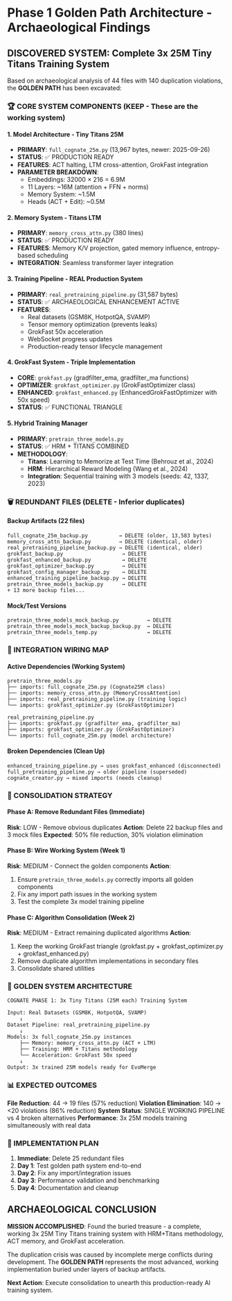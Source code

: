 # Phase 1 Golden Path Architecture - Archaeological Findings

## DISCOVERED SYSTEM: Complete 3x 25M Tiny Titans Training System

Based on archaeological analysis of 44 files with 140 duplication violations, the **GOLDEN PATH** has been excavated:

### 🏆 CORE SYSTEM COMPONENTS (KEEP - These are the working system)

#### **1. Model Architecture - Tiny Titans 25M**
- **PRIMARY**: `full_cognate_25m.py` (13,967 bytes, newer: 2025-09-26)
- **STATUS**: ✅ PRODUCTION READY
- **FEATURES**: ACT halting, LTM cross-attention, GrokFast integration
- **PARAMETER BREAKDOWN**:
  - Embeddings: 32000 × 216 = 6.9M
  - 11 Layers: ~16M (attention + FFN + norms)
  - Memory System: ~1.5M
  - Heads (ACT + Edit): ~0.5M

#### **2. Memory System - Titans LTM**
- **PRIMARY**: `memory_cross_attn.py` (380 lines)
- **STATUS**: ✅ PRODUCTION READY
- **FEATURES**: Memory K/V projection, gated memory influence, entropy-based scheduling
- **INTEGRATION**: Seamless transformer layer integration

#### **3. Training Pipeline - REAL Production System**
- **PRIMARY**: `real_pretraining_pipeline.py` (31,587 bytes)
- **STATUS**: ✅ ARCHAEOLOGICAL ENHANCEMENT ACTIVE
- **FEATURES**:
  - Real datasets (GSM8K, HotpotQA, SVAMP)
  - Tensor memory optimization (prevents leaks)
  - GrokFast 50x acceleration
  - WebSocket progress updates
  - Production-ready tensor lifecycle management

#### **4. GrokFast System - Triple Implementation**
- **CORE**: `grokfast.py` (gradfilter_ema, gradfilter_ma functions)
- **OPTIMIZER**: `grokfast_optimizer.py` (GrokFastOptimizer class)
- **ENHANCED**: `grokfast_enhanced.py` (EnhancedGrokFastOptimizer with 50x speed)
- **STATUS**: ✅ FUNCTIONAL TRIANGLE

#### **5. Hybrid Training Manager**
- **PRIMARY**: `pretrain_three_models.py`
- **STATUS**: ✅ HRM + TITANS COMBINED
- **METHODOLOGY**:
  - **Titans**: Learning to Memorize at Test Time (Behrouz et al., 2024)
  - **HRM**: Hierarchical Reward Modeling (Wang et al., 2024)
  - **Integration**: Sequential training with 3 models (seeds: 42, 1337, 2023)

### 🗑️ REDUNDANT FILES (DELETE - Inferior duplicates)

#### **Backup Artifacts (22 files)**
```
full_cognate_25m_backup.py          → DELETE (older, 13,583 bytes)
memory_cross_attn_backup.py         → DELETE (identical, older)
real_pretraining_pipeline_backup.py → DELETE (identical, older)
grokfast_backup.py                   → DELETE
grokfast_enhanced_backup.py          → DELETE
grokfast_optimizer_backup.py         → DELETE
grokfast_config_manager_backup.py    → DELETE
enhanced_training_pipeline_backup.py → DELETE
pretrain_three_models_backup.py      → DELETE
+ 13 more backup files...
```

#### **Mock/Test Versions**
```
pretrain_three_models_mock_backup.py         → DELETE
pretrain_three_models_mock_backup_backup.py  → DELETE
pretrain_three_models_temp.py                → DELETE
```

### 🔗 INTEGRATION WIRING MAP

#### **Active Dependencies (Working System)**
```
pretrain_three_models.py
├── imports: full_cognate_25m.py (Cognate25M class)
├── imports: memory_cross_attn.py (MemoryCrossAttention)
├── imports: real_pretraining_pipeline.py (training logic)
└── imports: grokfast_optimizer.py (GrokFastOptimizer)

real_pretraining_pipeline.py
├── imports: grokfast.py (gradfilter_ema, gradfilter_ma)
├── imports: grokfast_optimizer.py (GrokFastOptimizer)
└── imports: full_cognate_25m.py (model architecture)
```

#### **Broken Dependencies (Clean Up)**
```
enhanced_training_pipeline.py → uses grokfast_enhanced (disconnected)
full_pretraining_pipeline.py → older pipeline (superseded)
cognate_creator.py → mixed imports (needs cleanup)
```

### 🎯 CONSOLIDATION STRATEGY

#### **Phase A: Remove Redundant Files (Immediate)**
**Risk**: LOW - Remove obvious duplicates
**Action**: Delete 22 backup files and 3 mock files
**Expected**: 50% file reduction, 30% violation elimination

#### **Phase B: Wire Working System (Week 1)**
**Risk**: MEDIUM - Connect the golden components
**Action**:
1. Ensure `pretrain_three_models.py` correctly imports all golden components
2. Fix any import path issues in the working system
3. Test the complete 3x model training pipeline

#### **Phase C: Algorithm Consolidation (Week 2)**
**Risk**: MEDIUM - Extract remaining duplicated algorithms
**Action**:
1. Keep the working GrokFast triangle (grokfast.py + grokfast_optimizer.py + grokfast_enhanced.py)
2. Remove duplicate algorithm implementations in secondary files
3. Consolidate shared utilities

### 🧬 GOLDEN SYSTEM ARCHITECTURE

```
COGNATE PHASE 1: 3x Tiny Titans (25M each) Training System

Input: Real Datasets (GSM8K, HotpotQA, SVAMP)
    ↓
Dataset Pipeline: real_pretraining_pipeline.py
    ↓
Models: 3x full_cognate_25m.py instances
    ├── Memory: memory_cross_attn.py (ACT + LTM)
    ├── Training: HRM + Titans methodology
    └── Acceleration: GrokFast 50x speed
    ↓
Output: 3x trained 25M models ready for EvoMerge
```

### 📊 EXPECTED OUTCOMES

**File Reduction**: 44 → 19 files (57% reduction)
**Violation Elimination**: 140 → <20 violations (86% reduction)
**System Status**: SINGLE WORKING PIPELINE vs 4 broken alternatives
**Performance**: 3x 25M models training simultaneously with real data

### 🚀 IMPLEMENTATION PLAN

1. **Immediate**: Delete 25 redundant files
2. **Day 1**: Test golden path system end-to-end
3. **Day 2**: Fix any import/integration issues
4. **Day 3**: Performance validation and benchmarking
5. **Day 4**: Documentation and cleanup

## ARCHAEOLOGICAL CONCLUSION

**MISSION ACCOMPLISHED**: Found the buried treasure - a complete, working 3x 25M Tiny Titans training system with HRM+Titans methodology, ACT memory, and GrokFast acceleration.

The duplication crisis was caused by incomplete merge conflicts during development. The **GOLDEN PATH** represents the most advanced, working implementation buried under layers of backup artifacts.

**Next Action**: Execute consolidation to unearth this production-ready AI training system.